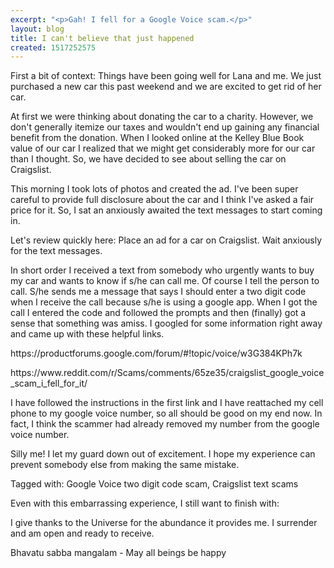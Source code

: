 ```yaml
---
excerpt: "<p>Gah! I fell for a Google Voice scam.</p>"
layout: blog
title: I can't believe that just happened
created: 1517252575
---
```

<p>First a bit of context: Things have been going well for Lana and me. We just purchased a new car this past weekend and we are excited to get rid of her car.</p><p>At first we were thinking about donating the car to a charity. However, we don't generally itemize our taxes and wouldn't end up gaining any financial benefit from the donation. When I looked online at the Kelley Blue Book value of our car I realized that we might get considerably more for our car than I thought. So, we have decided to see about selling the car on Craigslist.</p><p>This morning I took lots of photos and created the ad. I've been super careful to provide full disclosure about the car and I think I've asked a fair price for it. So, I sat an anxiously awaited the text messages to start coming in.</p><p>Let's review quickly here: Place an ad for a car on Craigslist. Wait anxiously for the text messages.</p><p>In short order I received a text from somebody who urgently wants to buy my car and wants to know if s/he can call me. Of course I tell the person to call. S/he sends me a message that says I should enter a two digit code when I receive the call because s/he is using a google app. When I got the call I entered the code and followed the prompts and then (finally) got a sense that something was amiss. I googled for some information right away and came up with these helpful links.</p><p>https://productforums.google.com/forum/#!topic/voice/w3G384KPh7k</p><p>https://www.reddit.com/r/Scams/comments/65ze35/craigslist_google_voice_scam_i_fell_for_it/</p><p>I have followed the instructions in the first link and I have reattached my cell phone to my google voice number, so all should be good on my end now. In fact, I think the scammer had already removed my number from the google voice number.</p><p>Silly me! I let my guard down out of excitement. I hope my experience can prevent somebody else from making the same mistake.</p><p>Tagged with: Google Voice two digit code scam, Craigslist text scams</p><p>Even with this embarrassing experience, I still want to finish with:</p><p>I give thanks to the Universe for the abundance it provides me. I surrender and am open and ready to receive.</p><p>Bhavatu sabba mangalam - May all beings be happy</p>
